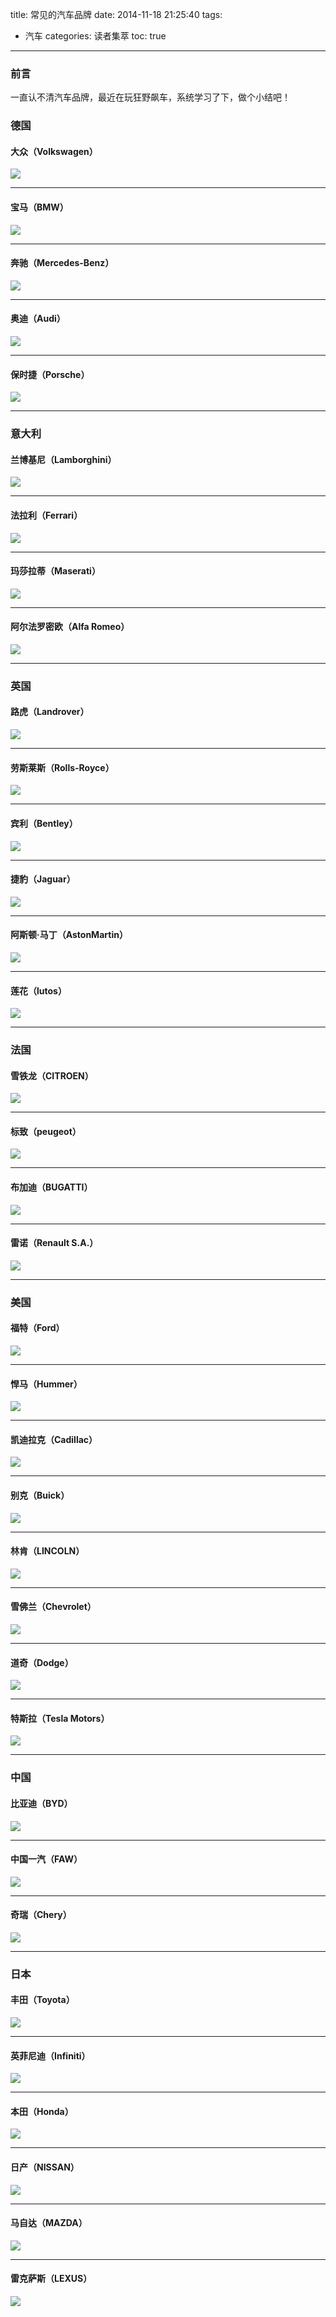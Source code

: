 title: 常见的汽车品牌
date: 2014-11-18 21:25:40
tags: 
- 汽车
categories: 读者集萃
toc: true
---
### 前言

一直认不清汽车品牌，最近在玩狂野飙车，系统学习了下，做个小结吧！
### 德国

#### 大众（Volkswagen）
![][1]
<!--more-->

----------


#### 宝马（BMW）
![][2]


----------


#### 奔驰（Mercedes-Benz）
![][3]


----------


#### 奥迪（Audi）
![][4]


----------


#### 保时捷（Porsche）
![][5]


----------


### 意大利
#### 兰博基尼（Lamborghini）
![][6]


----------


#### 法拉利（Ferrari）
![][7]


----------


#### 玛莎拉蒂（Maserati）
![][8]


----------


#### 阿尔法罗密欧（Alfa Romeo）
![][9]


----------


### 英国
#### 路虎（Landrover）
![][10]


----------


#### 劳斯莱斯（Rolls-Royce）
![][11]


----------


#### 宾利（Bentley）
![][12]


----------


#### 捷豹（Jaguar）
![][13]


----------


#### 阿斯顿·马丁（AstonMartin）
![][14]


----------


#### 莲花（lutos）
![][15]


----------


### 法国
#### 雪铁龙（CITROEN）
![][16]


----------


#### 标致（peugeot）
![][17]


----------


#### 布加迪（BUGATTI）
![][18]


----------


#### 雷诺（Renault S.A.）
![][19]


----------


### 美国
#### 福特（Ford）
![][20]


----------


#### 悍马（Hummer）
![][21]


----------


#### 凯迪拉克（Cadillac）
![][22]


----------


#### 别克（Buick）
![][23]


----------


#### 林肯（LINCOLN）
![][24]


----------


#### 雪佛兰（Chevrolet）
![][25]


----------


#### 道奇（Dodge）
![][26]


----------


#### 特斯拉（Tesla Motors）
![][27]


----------


### 中国
#### 比亚迪（BYD）
![][28]


----------


#### 中国一汽（FAW）
![][29]


----------


#### 奇瑞（Chery）
![][30]


----------


### 日本
#### 丰田（Toyota）
![][31]


----------


#### 英菲尼迪（Infiniti）
![][32]


----------


#### 本田（Honda）
![][33]


----------


#### 日产（NISSAN）
![][34]


----------


#### 马自达（MAZDA）
![][35]


----------
#### 雷克萨斯（LEXUS）
![][36]


  [1]: http://voidking.qiniudn.com/@/imgs/汽车品牌/大众.jpg
  [2]: http://voidking.qiniudn.com/@/imgs/汽车品牌/宝马.jpg
  [3]: http://voidking.qiniudn.com/@/imgs/汽车品牌/奔驰.jpg
  [4]: http://voidking.qiniudn.com/@/imgs/汽车品牌/奥迪.jpg
  [5]: http://voidking.qiniudn.com/@/imgs/汽车品牌/保时捷.jpg
  [6]: http://voidking.qiniudn.com/@/imgs/汽车品牌/兰博基尼.jpg
  [7]: http://voidking.qiniudn.com/@/imgs/汽车品牌/法拉利.jpg
  [8]: http://voidking.qiniudn.com/@/imgs/汽车品牌/玛莎拉蒂.jpg
  [9]: http://voidking.qiniudn.com/@/imgs/汽车品牌/阿尔法罗密欧.jpg
  [10]: http://voidking.qiniudn.com/@/imgs/汽车品牌/路虎.jpg
  [11]: http://voidking.qiniudn.com/@/imgs/汽车品牌/劳斯莱斯.jpg
  [12]: http://voidking.qiniudn.com/@/imgs/汽车品牌/宾利.jpg
  [13]: http://voidking.qiniudn.com/@/imgs/汽车品牌/捷豹.jpg
  [14]: http://voidking.qiniudn.com/@/imgs/汽车品牌/阿斯顿马丁.jpg
  [15]: http://voidking.qiniudn.com/@/imgs/汽车品牌/莲花.jpg
  [16]: http://voidking.qiniudn.com/@/imgs/汽车品牌/雪铁龙.jpg
  [17]: http://voidking.qiniudn.com/@/imgs/汽车品牌/标致.jpg
  [18]: http://voidking.qiniudn.com/@/imgs/汽车品牌/布加迪.jpg
  [19]: http://voidking.qiniudn.com/@/imgs/汽车品牌/雷诺.jpg
  [20]: http://voidking.qiniudn.com/@/imgs/汽车品牌/福特.jpg
  [21]: http://voidking.qiniudn.com/@/imgs/汽车品牌/悍马.jpg
  [22]: http://voidking.qiniudn.com/@/imgs/汽车品牌/凯迪拉克.jpg
  [23]: http://voidking.qiniudn.com/@/imgs/汽车品牌/别克.jpg
  [24]: http://voidking.qiniudn.com/@/imgs/汽车品牌/林肯.jpg
  [25]: http://voidking.qiniudn.com/@/imgs/汽车品牌/雪佛兰.jpg
  [26]: http://voidking.qiniudn.com/@/imgs/汽车品牌/道奇.jpg
  [27]: http://voidking.qiniudn.com/@/imgs/汽车品牌/特斯拉.jpg
  [28]: http://voidking.qiniudn.com/@/imgs/汽车品牌/比亚迪.jpg
  [29]: http://voidking.qiniudn.com/@/imgs/汽车品牌/中国一汽.jpg
  [30]: http://voidking.qiniudn.com/@/imgs/汽车品牌/奇瑞.jpg
  [31]: http://voidking.qiniudn.com/@/imgs/汽车品牌/丰田.jpg
  [32]: http://voidking.qiniudn.com/@/imgs/汽车品牌/英菲尼迪.jpg
  [33]: http://voidking.qiniudn.com/@/imgs/汽车品牌/本田.jpg
  [34]: http://voidking.qiniudn.com/@/imgs/汽车品牌/日产.jpg
  [35]: http://voidking.qiniudn.com/@/imgs/汽车品牌/马自达.jpg
  [36]: http://voidking.qiniudn.com/@/imgs/汽车品牌/雷克萨斯.jpg